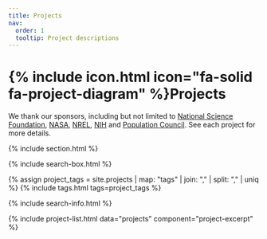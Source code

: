 ```yaml
---
title: Projects
nav:
  order: 1
  tooltip: Project descriptions
---
```


# {% include icon.html icon="fa-solid fa-project-diagram" %}Projects

We thank our sponsors, including but not limited to [National Science Foundation](https://www.nsf.gov/), [NASA](https://www.nasa.gov/), [NREL](https://www.nrel.gov/), [NIH](https://www.nih.gov/) and [Population Council](https://popcouncil.org/). See each project for more details.   


{% include section.html %}

{% include search-box.html %}

<!-- Added this to collect project tags -->
{% assign project_tags = site.projects | map: "tags" | join: "," | split: "," | uniq %}
{% include tags.html tags=project_tags %}

{% include search-info.html %}

{% include project-list.html data="projects" component="project-excerpt" %}
